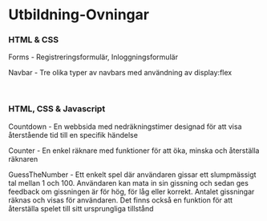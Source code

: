 # Utbildning-Ovningar  


### HTML & CSS  
Forms - Registreringsformulär, Inloggningsformulär  

Navbar - Tre olika typer av navbars med användning av display:flex  

<br>
  
### HTML, CSS & Javascript  
Countdown - En webbsida med nedräkningstimer designad för att visa återstående tid till en specifik händelse  

Counter - En enkel räknare med funktioner för att öka, minska och återställa räknaren  

GuessTheNumber - Ett enkelt spel där användaren gissar ett slumpmässigt tal mellan 1 och 100. Användaren kan mata in sin gissning och sedan ges feedback om gissningen är för hög, för låg eller korrekt. Antalet gissningar räknas och visas för användaren. Det finns också en funktion för att återställa spelet till sitt ursprungliga tillstånd
